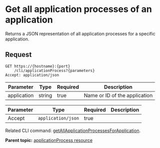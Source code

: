 # Get all application processes of an application

Returns a JSON representation of all application processes for a specific application.

## Request

```
GET https://{hostname}:{port}
    /cli/applicationProcess?{parameters}
Accept: application/json

```

|Parameter|Type|Required|Description|
|---------|----|--------|-----------|
|application|string|true|Name or ID of the application|

|Parameter|Type|Required|Description|
|---------|----|--------|-----------|
|Accept|`application/json`|true| |

Related CLI command: [getAllApplicationProcessesForApplication](udclient_getallapplicationprocessesforapplication.md).

**Parent topic:** [applicationProcess resource](../../com.ibm.udeploy.api.doc/topics/rest_cli_applicationprocess.md)

